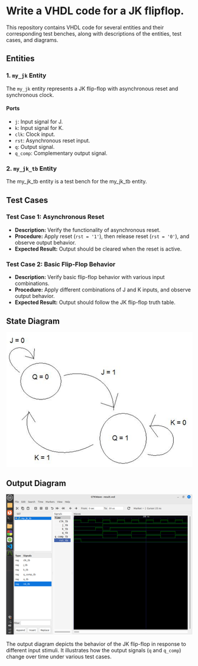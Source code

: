 # Write a VHDL code for a JK flipflop.

This repository contains VHDL code for several entities and their corresponding test benches, along with descriptions of the entities, test cases, and diagrams.

## Entities

### 1. `my_jk` Entity

The `my_jk` entity represents a JK flip-flop with asynchronous reset and synchronous clock.

#### Ports

- `j`: Input signal for J.
- `k`: Input signal for K.
- `clk`: Clock input.
- `rst`: Asynchronous reset input.
- `q`: Output signal.
- `q_comp`: Complementary output signal.

### 2. `my_jk_tb` Entity

The my_jk_tb entity is a test bench for the my_jk_tb entity.

## Test Cases

### Test Case 1: Asynchronous Reset

- **Description:** Verify the functionality of asynchronous reset.
- **Procedure:** Apply reset (`rst = '1'`), then release reset (`rst = '0'`), and observe output behavior.
- **Expected Result:** Output should be cleared when the reset is active.

### Test Case 2: Basic Flip-Flop Behavior

- **Description:** Verify basic flip-flop behavior with various input combinations.
- **Procedure:** Apply different combinations of J and K inputs, and observe output behavior.
- **Expected Result:** Output should follow the JK flip-flop truth table.

## State Diagram

![State Diagram](JK.jpg)

## Output Diagram

![Output Diagram](JKKflipflop.png)

The output diagram depicts the behavior of the JK flip-flop in response to different input stimuli. It illustrates how the output signals (`q` and `q_comp`) change over time under various test cases.
